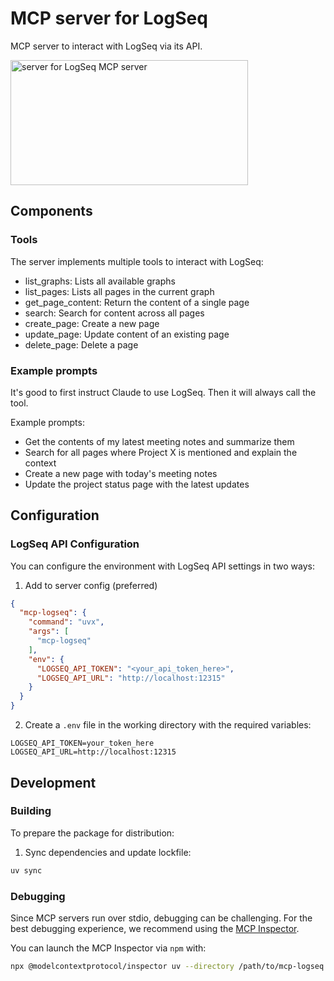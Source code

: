 # MCP server for LogSeq

MCP server to interact with LogSeq via its API.

<a href="https://glama.ai/mcp/servers/obfu4x8dc1"><img width="380" height="200" src="https://glama.ai/mcp/servers/obfu4x8dc1/badge" alt="server for LogSeq MCP server" /></a>

## Components

### Tools

The server implements multiple tools to interact with LogSeq:

- list_graphs: Lists all available graphs
- list_pages: Lists all pages in the current graph
- get_page_content: Return the content of a single page
- search: Search for content across all pages
- create_page: Create a new page
- update_page: Update content of an existing page
- delete_page: Delete a page

### Example prompts

It's good to first instruct Claude to use LogSeq. Then it will always call the tool.

Example prompts:
- Get the contents of my latest meeting notes and summarize them
- Search for all pages where Project X is mentioned and explain the context
- Create a new page with today's meeting notes
- Update the project status page with the latest updates

## Configuration

### LogSeq API Configuration

You can configure the environment with LogSeq API settings in two ways:

1. Add to server config (preferred)

```json
{
  "mcp-logseq": {
    "command": "uvx",
    "args": [
      "mcp-logseq"
    ],
    "env": {
      "LOGSEQ_API_TOKEN": "<your_api_token_here>",
      "LOGSEQ_API_URL": "http://localhost:12315"
    }
  }
}
```

2. Create a `.env` file in the working directory with the required variables:

```
LOGSEQ_API_TOKEN=your_token_here
LOGSEQ_API_URL=http://localhost:12315
```

## Development

### Building

To prepare the package for distribution:

1. Sync dependencies and update lockfile:
```bash
uv sync
```

### Debugging

Since MCP servers run over stdio, debugging can be challenging. For the best debugging
experience, we recommend using the [MCP Inspector](https://github.com/modelcontextprotocol/inspector).

You can launch the MCP Inspector via `npm` with:

```bash
npx @modelcontextprotocol/inspector uv --directory /path/to/mcp-logseq run mcp-logseq
```

